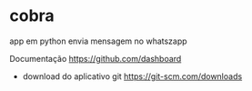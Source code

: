 # cobra
app em python envia mensagem no whatszapp

Documentação <https://github.com/dashboard>

- download do aplicativo git <https://git-scm.com/downloads>

